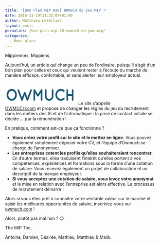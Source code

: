 ```yaml
---
title: '[Bon Plan MIP #20] OWMUCH do you MIP ?'
date: 2016-11-19T11:32:07+01:00
author: Matthieu Letellier
layout: posts
permalink: /bon-plan-mip-20-owmuch-do-you-mip/
categories:
  - Bons plans
---
```

Mippiennes, Mippiens,

Aujourd&#8217;hui, un article qui change un peu de l&#8217;ordinaire, puisqu&#8217;il s&#8217;agit d&#8217;un bon plan pour celles et ceux qui veulent rester à l&#8217;écoute du marché de manière efficace, confortable, et sans alerter leur employeur actuel.

[<img class="wp-image-3867 alignleft" src="/assets/uploads/2016/11/logo_owmuch.png" alt="logo_owmuch" width="241" height="75" />](/assets/uploads/2016/11/logo_owmuch.png)Le site s&#8217;appelle [OWMUCH.com](https://owmuch.com) et propose de changer les règles du jeu du recrutement dans les métiers des SI et de l&#8217;informatique : la prise de contact initiale se décide &#8230; par la rémunération !

En pratique, comment est-ce que ça fonctionne ?

  * **Vous créez votre profil sur le site et le mettez en ligne.** Vous pouvez également simplement déposer votre CV, et l&#8217;équipe d&#8217;Owmuch se charge de l&#8217;anonymiser.
  * **Les entreprises cotent les profils qu&#8217;elles souhaiteraient rencontrer.** En d&#8217;autre termes, elles traduisent l&#8217;intérêt qu&#8217;elles portent à vos compétences, expériences et formations sous la forme d&#8217;une cotation de salaire. Vous recevez également un projet de collaboration et un descriptif de la marque employeur.
  * **Si vous acceptez une cotation de salaire, vous levez votre anonymat** et la mise en relation avec l&#8217;entreprise est alors effective. Le processus de recrutement démarre !

Alors si vous êtes prêt à connaitre votre véritable valeur sur le marché et saisir les meilleures opportunités de salaire, inscrivez-vous sur [owmuch.com](https://owmuch.com) !

Alors, plutôt pas mal non ? 😉

The MIP Tim,

Antoine, Damien, Désirée, Mathieu, Matthieu & Malik.
